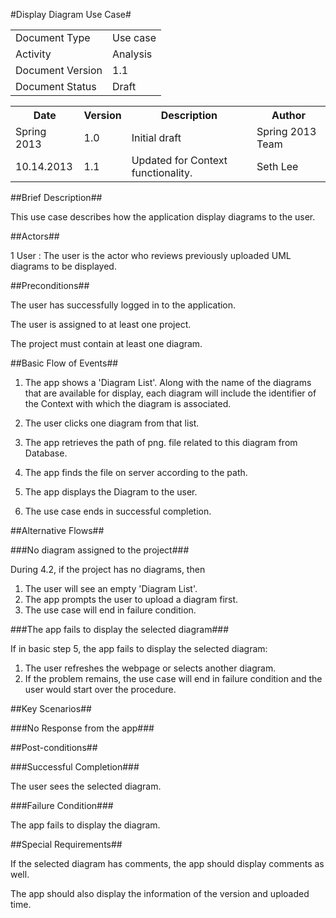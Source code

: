 #Display Diagram Use Case#

<TABLE>
<TR><TD>Document Type</TD><TD>Use case</TD></TR>
<TR><TD>Activity</TD><TD>Analysis</TD></TR>
<TR><TD>Document Version</TD><TD>1.1</TD></TR>
<TR><TD>Document Status</TD><TD>Draft</TD></TR>
</TABLE>

<TABLE>
<TR><TH>Date</TH><TH>Version</TH><TH>Description</TH><TH>Author</TH></TR>
<TR><TD>Spring 2013</TD><TD>1.0</TD><TD>Initial draft</TD><TD>Spring 2013 Team</TD></TR>
<TR><TD>10.14.2013</TD><TD>1.1</TD><TD>Updated for Context functionality.</TD><TD>Seth Lee</TD></TR>
</TABLE>

##Brief Description##

This use case describes how the application display diagrams to the user.

##Actors##

1 User : The user is the actor who reviews previously uploaded UML diagrams to be displayed.

##Preconditions##

The user has successfully logged in to the application.

The user is assigned to at least one project.

The project must contain at least one diagram.

##Basic Flow of Events##

1. The app shows a 'Diagram List'.  Along with the name of the diagrams that are available for display,
each diagram will include the identifier of the Context with which the diagram is associated.	
	
2. The user clicks one diagram from that list.
3. The app retrieves the path of png. file related to this diagram from Database.
4. The app finds the file on server according to the path.
5. The app displays the Diagram to the user.
6. The use case ends in successful completion.

##Alternative Flows##

###No diagram assigned to the project###

During 4.2, if the project has no diagrams, then

1. The user will see an empty 'Diagram List'.
2. The app prompts the user to upload a diagram first.
3. The use case will end in failure condition.

###The app fails to display the selected diagram###

If in basic step 5, the app fails to display the selected diagram:

1. The user refreshes the webpage or selects another diagram.
2. If the problem remains, the use case will end in failure condition and the user
would start over the procedure.

##Key Scenarios##

###No Response from the app###

##Post-conditions##

###Successful Completion###

The user sees the selected diagram.

###Failure Condition###

The app fails to display the diagram.

##Special Requirements##

If the selected diagram has comments, the app should display comments as well.

The app should also display the information of the version and uploaded time.